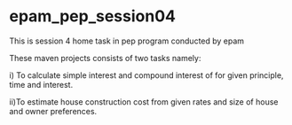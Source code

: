 # epam_pep_session04
This is session 4 home task in pep program conducted by epam

These maven projects consists of two tasks namely:

i) To calculate simple interest and compound interest of for given principle, time and interest. 

ii)To estimate house construction cost from given rates and size of house and owner preferences. 

